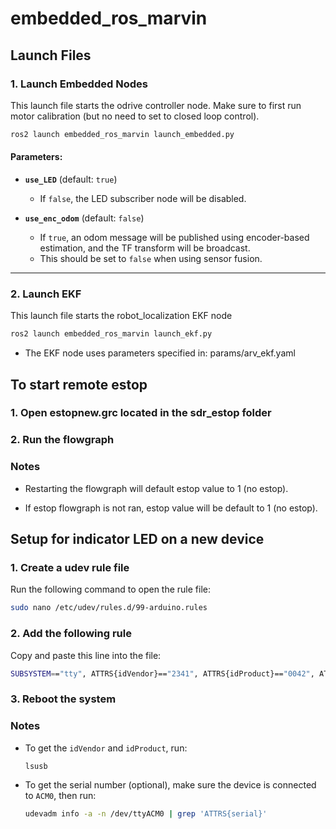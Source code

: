 # embedded_ros_marvin

## **Launch Files**

### **1. Launch Embedded Nodes**
This launch file starts the odrive controller node. Make sure to first run motor calibration (but no need to set to closed loop control).

```sh
ros2 launch embedded_ros_marvin launch_embedded.py
```

#### **Parameters:**
- **`use_LED`** (default: `true`)
  - If `false`, the LED subscriber node will be disabled.
  
- **`use_enc_odom`** (default: `false`)
  - If `true`, an odom message will be published using encoder-based estimation, and the TF transform will be broadcast.
  - This should be set to `false` when using sensor fusion.

---

### **2. Launch EKF**
This launch file starts the robot_localization EKF node

```sh
ros2 launch embedded_ros_marvin launch_ekf.py
```

  - The EKF node uses parameters specified in: params/arv_ekf.yaml

## To start remote estop

### 1. Open estopnew.grc located in the sdr_estop folder

### 2. Run the flowgraph 

### Notes

- Restarting the flowgraph will default estop value to 1 (no estop).

- If estop flowgraph is not ran, estop value will be default to 1 (no estop).

## Setup for indicator LED on a new device

### 1. Create a udev rule file

Run the following command to open the rule file:
```bash
sudo nano /etc/udev/rules.d/99-arduino.rules
```

### 2. Add the following rule

Copy and paste this line into the file:
```bash
SUBSYSTEM=="tty", ATTRS{idVendor}=="2341", ATTRS{idProduct}=="0042", ATTRS{serial}=="557363130383514121D2", SYMLINK+="LED_Arduino", MODE="0666"
```

### 3. Reboot the system

### Notes

- To get the `idVendor` and `idProduct`, run:
  ```bash
  lsusb
  ```
- To get the serial number (optional), make sure the device is connected to `ACM0`, then run:
  ```bash
  udevadm info -a -n /dev/ttyACM0 | grep 'ATTRS{serial}'
  ```
